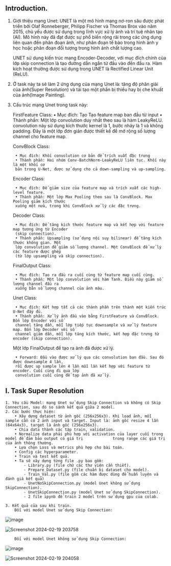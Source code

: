 ## Introduction.

1. Giới thiệu mạng Unet: 
    UNET là một mô hình mạng nơ-ron sâu được phát triển bởi Olaf Ronneberger, Philipp Fischer
    và Thomas Brox vào năm 2015, chủ yếu được sử dụng trong lĩnh vực xử lý ảnh và trí tuệ nhân
    tạo (AI). Mô hình này đã đạt được sự phổ biến rộng rãi trong các ứng dụng liên quan đến phân
    đoạn ảnh, như phân đoạn tế bào trong hình ảnh y học hoặc phân đoạn đối tượng trong hình ảnh
    chất lượng cao.
    
    UNET sử dụng kiến trúc mạng Encoder-Decoder, với mục đích chính của lớp skip connection là
    tạo đường dẫn ngắn từ đầu vào đến đầu ra. Hàm kích hoạt thường được sử dụng trong UNET là
    Rectified Linear Unit (ReLU).

2. Ở task này ta sẽ làm 2 ứng dụng của mạng Unet là: tăng độ phân giải của ảnh(Super Resolution) và tái tạo một phần bị thiếu hay bị che khuất của ảnh(Image Painting).

3. Cấu trúc mạng Unet trong task này: 

    FirstFeature Class:
        • Mục đích: Tạo Tạo feature map ban đầu từ input
        • Thành phần: Một lớp convolution duy nhất theo sau là hàm LeakyReLU. convolution này
        sử dụng kích thước kernel là 1, bước nhảy là 1 và không padding. Đây là một lớp đơn giản
        được thiết kế để mở rộng số lượng channel cho feature map.
    
    ConvBlock Class:
        
        • Mục đích: Khối convolution cơ bản để trích xuất đặc trưng
        • Thành phần: Hai nhóm Conv-BatchNorm-LeakyReLU liên tục. Khối này là một khối cơ
        bản trong U-Net, được sử dụng cho cả down-sampling và up-sampling.
    
    Encoder Class:
        
        • Mục đích: Để giảm size của feature map và trích xuất các high-level feature.
        • Thành phần: Một lớp Max Pooling theo sau là ConvBlock. Max Pooling giảm kích thước
        xuống một nửa, trong khi ConvBlock xử lý các đặc trưng.
    
    Decoder Class:
    
        • Mục đích: Để tăng kích thước feature map và kết hợp với feature map tương ứng từ Encoder
        (skip connection).
        • Thành phần: Upsampling (sử dụng nội suy bilinear) để tăng kích thước không gian. Một
        lớp convolution để giảm số lượng channel. Một ConvBlock để xử lý các feature được ghép
        (từ lớp upsampling và skip connection).
    
    FinalOutput Class:
    
        • Mục đích: Tạo ra đầu ra cuối cùng từ feature map cuối cùng.
        • Thành phần: Một lớp convolution với hàm Tanh. Điều này giảm số lượng channel đầu ra
        xuống bằn số lượng channel của ảnh màu.
    
    Unet Class:
    
        • Mục đích: Kết hợp tất cả các thành phần trên thành một kiến trúc U-Net đầy đủ.
        • Thành phần: Xử lý ảnh đầu vào bằng FirstFeature và ConvBlock. Bốn lớp Encoder với số
        channel tăng dần, mỗi lớp tiếp tục downsample và xử lý feature map. Bốn lớp Decoder với số
        channel giảm dần, mỗi lớp tăng kích thước, kết hợp đặc trưng từ encoder (skip connection).
    
    Một lớp FinalOutput để tạo ra ảnh đã được xử lý.
        
        • Forward: Đầu vào được xử lý qua các convolution ban đầu. Sau đó được downsample 4 lần,
        rồi được up sample lên 4 lần mỗi lần kết hợp với feature từ encoder. Cuối cùng đi qua lớp
        convolution cuối cùng để tạp ảnh đã xử lý.
    
## I. Task Super Resolution
    1. Yêu cầu Model: mạng Unet sử dụng Skip Connection và không có Skip Connection, sau đó so sánh kết quả giữa 2 model.
    2. Các bước thực hiện: 
        • Xây dựng dataset từ ảnh gốc (256x256x3). Khi load ảnh, mỗi sample cần có 2 ảnh input và target. Input là: ảnh gốc resize 4 lần (64x64x3), target là ảnh gốc (256x256x3).
        • Chia data thành các tập train, validation.
        • Normalize data phải phù hợp với activation của layer cuối trong model để đảm bảo output có giá trị             trong range các giá trị của ảnh thông thường.
        • Lựa chọn Loss và metrics phù hợp cho bài toán.
        • Config các hyperparameter.
        • Train và test kết quả.
        • Ta sẽ xây dựng từng file .py bao gồm: 
            - Library.py (file chứ các thư viện cần thiết).
            - Prepare_Dataset.py (file chuẩn bị dataset cho model).
            - Train_Val.py (file gồm các hàm được dùng để huấn luyện và đánh giá kết quả)
            - UnetNoSkipConnection.py (model Unet không sử dụng SkipConnection).
            - UnetSkipConnection.py (model Unet sử dụng SkipConnection).
            - 2 file ipynb để train 2 model trên sử dụng gpu của colab.

    3. Kết quả của sau khi train.
        Đối với model Unet sử dụng Skip Connection:
        
        
![image](https://github.com/PhamTrinhDuc/Unet-Architecture/assets/127647215/8f614901-dd5e-4e58-a967-2c89e24f0ac0)


![Screenshot 2024-02-19 203758](https://github.com/PhamTrinhDuc/Unet-Architecture/assets/127647215/6968020c-3ed0-4fbb-beb0-569675bf3595)


        Đối với model Unet không sử dụng Skip Connection:
        

![image](https://github.com/PhamTrinhDuc/Unet-Architecture/assets/127647215/59c3c58d-6aaa-4b9b-9819-3ce29874192e)


![Screenshot 2024-02-19 204058](https://github.com/PhamTrinhDuc/Unet-Architecture/assets/127647215/50abe2a5-de80-48dd-bbc4-ed9403ce673b)



            
        
